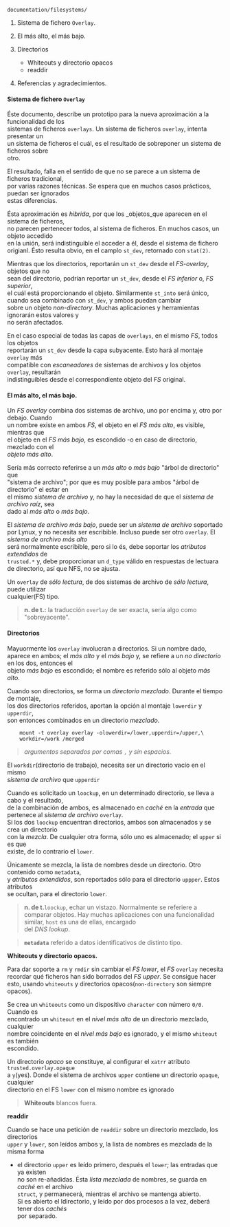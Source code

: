 `documentation/filesystems/`

1. Sistema de fichero `Overlay`.
2. El más alto, el más bajo.
3. Directorios
	 - Whiteouts y directorio opacos
	 - readdir

99. Referencias y agradecimientos.

#### Sistema de fichero `Overlay`

Éste documento, describe un prototipo para la nueva aproximación a la funcionalidad de los  
sistemas de ficheros `overlays`. Un sistema de ficheros `overlay`,  intenta presentar un  
un sistema de ficheros el cuál, es el resultado de sobreponer un sistema de ficheros sobre  
otro.

El resultado, falla en el sentido de que no se parece a un sistema de ficheros tradicional,  
por varias razones técnicas. Se espera que en muchos casos prácticos, puedan ser ignorados  
estas diferencias.

Ésta aproximación es _hibrida_, por que los _objetos_que aparecen en el sistema de ficheros,  
no parecen pertenecer todos, al sistema de ficheros. En muchos casos, un objeto accedido  
en la unión, será indistinguible el acceder a él, desde el sistema de fichero origianl.
Ésto resulta obvio, en el camplo `st_dev`, retornado con `stat(2)`.

Mientras que los directorios, reportarán un `st_dev` desde el _FS-overlay_, objetos que no  
sean del directorio, podrían reportar un `st_dev`, desde el _FS inferior_ o, _FS superior_,  
el cuál está proporcionando el objeto.
Similarmente `st_into` será único, cuando sea combinado con `st_dev`, y ambos puedan cambiar  
sobre un objeto _non-directory_. Muchas aplicaciones y herramientas ignorarán estos valores y  
no serán afectados.

En el caso especial de todas las capas de `overlays`, en el mismo _FS_, todos los objetos  
reportarán un `st_dev` desde la capa subyacente. Esto hará al montaje `overlay` más  
compatible con _escaneadores_ de sistemas de archivos y los objetos `overlay`, resultarán  
indistinguibles desde el correspondiente objeto del _FS_ original.

#### El más alto, el más bajo.

Un _FS overlay_ combina dos sistemas de archivo, uno por encima y, otro por debajo. Cuando  
un nombre existe en ambos _FS_, el objeto en el _FS más alto_, es visible, mientras que  
el objeto en el _FS más bajo_, es escondido -o en caso de directorio, mezclado con el  
_objeto más alto_. 

Sería más correcto referirse a un _más alto_ o _más bajo_ "árbol de directorio" que  
"sistema de archivo"; por que es muy posible para ambos "árbol de directorio" el estar en  
el mismo _sistema de archivo_ y, no hay la necesidad de que el _sistema de archivo raíz_, sea  
dado al _más alto_ o _más bajo_.


El _sistema de archivo_ _más bajo_, puede ser un _sistema de archivo_ soportado por Lynux,
y no necesita ser escribible. Incluso puede ser otro `overlay`. El _sistema de archivo más alto_  
será normalmente escribible, pero si lo és, debe soportar los _atributos extendidos_ de  
`trusted.*` y, debe proporcionar un `d_type` válido en respuestas de lectuara de directorio, 
así que NFS, no se ajusta.

Un `overlay` de _sólo lectura_, de dos sistemas de archivo de _sólo lectura_, puede utilizar  
cualquier(FS) tipo.

> __n. de t.:__ la traducción `overlay` de ser exacta, sería algo como "sobreyacente".


#### Directorios

Mayuormente los `overlay` involucran a directorios. Si un nombre dado, aparece en ambos;
el _más alto_ y el _más bajo_ y, se refiere a un _no directorio_ en los dos, entonces el  
objeto _más bajo_ es escondido; el nombre es referido sólo al objeto _más alto_.

Cuando son directorios, se forma un _directorio mezclado_. Durante el tiempo de montaje,  
los dos directorios referidos, aportan la opción al montaje `lowerdir` y `upperdir`,  
son entonces combinados en un directorio _mezclado_.  

		mount -t overlay overlay -olowerdir=/lower,upperdir=/upper,\
		workdir=/work /merged

> _argumentos separados por comas `,` y sin espacios._

El `workdir`(directorio de trabajo), necesita ser un directorio vacío en el mismo  
_sistema de archivo_ que `upperdir`

Cuando es solicitado un `loockup`, en un determinado directorio, se lleva a cabo y el resultado,  
de la combinación de ambos, es almacenado en _caché_ en la _entrada_ que pertenece al 
_sistema de archivo_ `overlay`.  
Si los dos `loockup` encuentran directorios, ambos son almacenados y se crea un directorio  
con la _mezcla_. De cualquier otra forma, sólo uno es almacenado; el `upper` si es que  
existe, de lo contrario el `lower`.

Únicamente se mezcla, la lista de nombres desde un directorio. Otro contenido como `metadata`,  
y _atributos extendidos_, son reportados sólo para el directorio `uppper`. Estos atributos  
se ocultan, para el directorio `lower`.

> __n. de t.__`loockup`, echar un vistazo. Normalmente se referiere a comparar objetos.
> Hay muchas aplicaciones con una funcionalidad similar, `host` es una de ellas, encargado  
> del _DNS lookup_.

> __`metadata`__ referido a datos identificativos de distinto tipo.  


__Whiteouts y directorio opacos.__

Para dar soporte a `rm` y `rmdir` sin cambiar el _FS lower_, el _FS_ `overlay` necesita  
recordar qué ficheros han sido borrados del _FS upper_. Se consigue hacer esto, usando 
`whiteouts` y directorios opacos(`non-directory` son siempre opacos).

Se crea un `whiteouts` como un dispositivo `character` con número `0/0`. Cuando es  
encontrado un `whiteout` en el _nivel más alto_ de un directorio mezclado, cualquier  
nombre coincidente en el _nivel más bajo_ es ignorado, y el mismo `whiteout` es también  
escondido.

Un directorio _opaco_ se constituye, al configurar el `xatrr` atributo `trusted.overlay.opaque`  
a `y`(yes). Donde el sistema de archivos `upper` contiene un directorio `opaque`, cualquier  
directorio en el FS `lower` con el mismo nombre es ignorado

> __Whiteouts__ blancos fuera.


__readdir__

Cuando se hace una petición de `readdir` sobre un directorio mezclado, los directorios  
`upper` y `lower`, son leídos ambos y, la lista de nombres es mezclada de la misma forma  
- el directorio `upper` es leído primero, después el `lower`; las entradas que ya existen  
no son re-añadidas. Ésta _lista mezclada_ de nombres, se guarda en _caché_ en el archivo  
`struct`, y permanecerá, mientras el archivo se mantenga abierto.  
Si es abierto el ldirectorio, y leído por dos procesos a la vez, deberá tener dos _cachés_  
por separado. 














